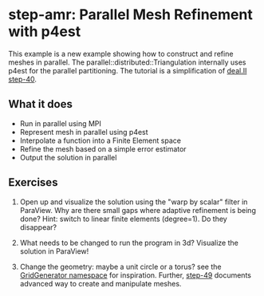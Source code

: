 # step-amr: Parallel Mesh Refinement with p4est

This example is a new example showing how to construct and refine meshes in
parallel. The parallel::distributed::Triangulation internally uses p4est for
the parallel partitioning. The tutorial is a simplification of [deal.II
step-40](https://www.dealii.org/current/doxygen/deal.II/step_40.html).

## What it does

- Run in parallel using MPI
- Represent mesh in parallel using p4est
- Interpolate a function into a Finite Element space
- Refine the mesh based on a simple error estimator
- Output the solution in parallel

## Exercises

1. Open up and visualize the solution using the "warp by scalar" filter in
   ParaView. Why are there small gaps where adaptive refinement is being done?
   Hint: switch to linear finite elements (degree=1). Do they disappear?

2. What needs to be changed to run the program in 3d? Visualize the solution
   in ParaView!

3. Change the geometry: maybe a unit circle or a torus? see the [GridGenerator
   namespace](https://www.dealii.org/9.2.0/doxygen/deal.II/namespaceGridGenerator.html)
   for inspiration. Further,
   [step-49](https://www.dealii.org/current/doxygen/deal.II/step_49.html)
   documents advanced way to create and manipulate meshes.

